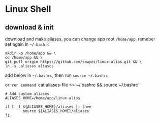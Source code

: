# Linux Shell

## download & init

download and make aliases, you can change app root `/home/app`, remeber set again in `~/.bashrc`

```
mkdir -p /home/app && \
cd /home/app && \
git pull origin https://github.com/sawyes/linux-alias.git && \
ln -s .aliases aliases
```

add below in `~/.bashrc`, then run `source ~/.bashrc`

or: `run command `cat aliases-file >>  ~/.bashrc && source ~/.bashrc`

```
# Add custom aliases
ALIASES_HOME=/home/app/linux-alias

if [ -f ${ALIASES_HOME}/aliases ]; then
        source ${ALIASES_HOME}/aliases
fi
```
